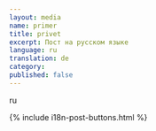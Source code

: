 ```yaml
---
layout: media
name: primer
title: privet
excerpt: Пост на русском языке
language: ru
translation: de
category: 
published: false
---
```


<div class="tiles">
ru
</div><!-- /.tiles -->
    
{% include i18n-post-buttons.html %}

